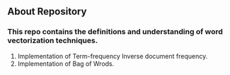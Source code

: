 ## About Repository

### This repo contains the definitions and understanding of word vectorization techniques.

1. Implementation of Term-frequency Inverse document frequency.
2. Implementation of Bag of Wrods.
